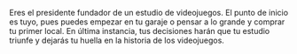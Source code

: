 Eres el presidente fundador de un estudio de videojuegos. El punto de inicio es tuyo, pues puedes empezar en tu garaje o pensar a lo grande y comprar tu primer local. En última instancia, tus decisiones harán que tu estudio triunfe y dejarás tu huella en la historia de los videojuegos.